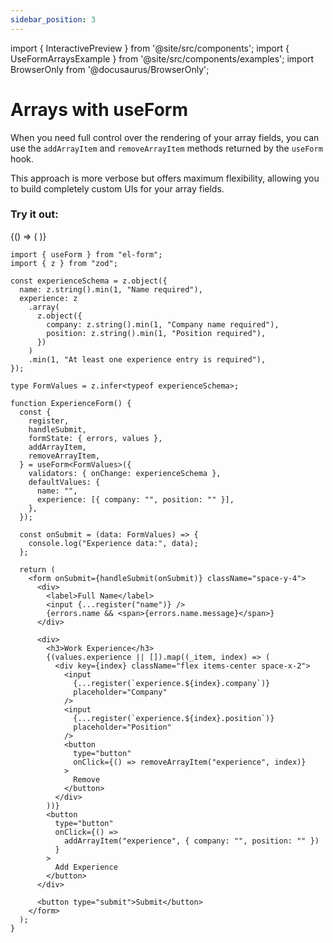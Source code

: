 ```yaml
---
sidebar_position: 3
---
```


import { InteractivePreview } from '@site/src/components';
import { UseFormArraysExample } from '@site/src/components/examples';
import BrowserOnly from '@docusaurus/BrowserOnly';

# Arrays with useForm

When you need full control over the rendering of your array fields, you can use the `addArrayItem` and `removeArrayItem` methods returned by the `useForm` hook.

This approach is more verbose but offers maximum flexibility, allowing you to build completely custom UIs for your array fields.

### Try it out:

<BrowserOnly>
{() => (
<InteractivePreview title="useForm with Arrays Example">
<UseFormArraysExample />
</InteractivePreview>
)}
</BrowserOnly>

```tsx
import { useForm } from "el-form";
import { z } from "zod";

const experienceSchema = z.object({
  name: z.string().min(1, "Name required"),
  experience: z
    .array(
      z.object({
        company: z.string().min(1, "Company name required"),
        position: z.string().min(1, "Position required"),
      })
    )
    .min(1, "At least one experience entry is required"),
});

type FormValues = z.infer<typeof experienceSchema>;

function ExperienceForm() {
  const {
    register,
    handleSubmit,
    formState: { errors, values },
    addArrayItem,
    removeArrayItem,
  } = useForm<FormValues>({
    validators: { onChange: experienceSchema },
    defaultValues: {
      name: "",
      experience: [{ company: "", position: "" }],
    },
  });

  const onSubmit = (data: FormValues) => {
    console.log("Experience data:", data);
  };

  return (
    <form onSubmit={handleSubmit(onSubmit)} className="space-y-4">
      <div>
        <label>Full Name</label>
        <input {...register("name")} />
        {errors.name && <span>{errors.name.message}</span>}
      </div>

      <div>
        <h3>Work Experience</h3>
        {(values.experience || []).map((_item, index) => (
          <div key={index} className="flex items-center space-x-2">
            <input
              {...register(`experience.${index}.company`)}
              placeholder="Company"
            />
            <input
              {...register(`experience.${index}.position`)}
              placeholder="Position"
            />
            <button
              type="button"
              onClick={() => removeArrayItem("experience", index)}
            >
              Remove
            </button>
          </div>
        ))}
        <button
          type="button"
          onClick={() =>
            addArrayItem("experience", { company: "", position: "" })
          }
        >
          Add Experience
        </button>
      </div>

      <button type="submit">Submit</button>
    </form>
  );
}
```
